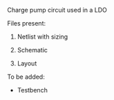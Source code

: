 Charge pump circuit used in a LDO

Files present:

1. Netlist with sizing

2. Schematic 

3. Layout

To be added:

- Testbench
